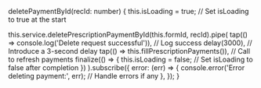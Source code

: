 deletePaymentById(recId: number) {
  this.isLoading = true; // Set isLoading to true at the start

  this.service.deletePrescriptionPaymentById(this.formId, recId).pipe(
    tap(() => console.log('Delete request successful')), // Log success
    delay(3000), // Introduce a 3-second delay
    tap(() => this.fillPrescriptionPayments()), // Call to refresh payments
    finalize(() => {
      this.isLoading = false; // Set isLoading to false after completion
    })
  ).subscribe({
    error: (err) => {
      console.error('Error deleting payment:', err); // Handle errors if any
    },
  });
}
